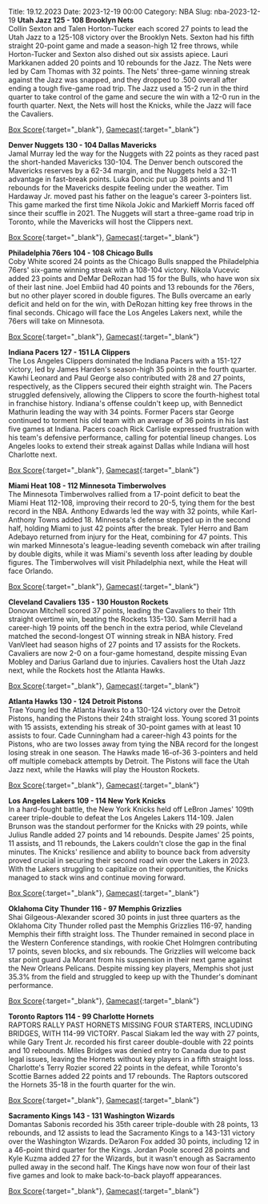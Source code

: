 Title: 19.12.2023
Date: 2023-12-19 00:00
Category: NBA 
Slug: nba-2023-12-19 
**Utah Jazz 125 - 108 Brooklyn Nets**  
Collin Sexton and Talen Horton-Tucker each scored 27 points to lead the Utah Jazz to a 125-108 victory over the Brooklyn Nets. Sexton had his fifth straight 20-point game and made a season-high 12 free throws, while Horton-Tucker and Sexton also dished out six assists apiece. Lauri Markkanen added 20 points and 10 rebounds for the Jazz. The Nets were led by Cam Thomas with 32 points. The Nets' three-game winning streak against the Jazz was snapped, and they dropped to .500 overall after ending a tough five-game road trip. The Jazz used a 15-2 run in the third quarter to take control of the game and secure the win with a 12-0 run in the fourth quarter. Next, the Nets will host the Knicks, while the Jazz will face the Cavaliers. 

[Box Score](https://www.nba.com/game/bkn-vs-uta-0022300357/box-score){:target="_blank"}, [Gamecast](https://www.nba.com/game/bkn-vs-uta-0022300357){:target="_blank"}<br>

**Denver Nuggets 130 - 104 Dallas Mavericks**  
Jamal Murray led the way for the Nuggets with 22 points as they raced past the short-handed Mavericks 130-104. The Denver bench outscored the Mavericks reserves by a 62-34 margin, and the Nuggets held a 32-11 advantage in fast-break points. Luka Doncic put up 38 points and 11 rebounds for the Mavericks despite feeling under the weather. Tim Hardaway Jr. moved past his father on the league's career 3-pointers list. This game marked the first time Nikola Jokic and Markieff Morris faced off since their scuffle in 2021. The Nuggets will start a three-game road trip in Toronto, while the Mavericks will host the Clippers next. 

[Box Score](https://www.nba.com/game/dal-vs-den-0022300356/box-score){:target="_blank"}, [Gamecast](https://www.nba.com/game/dal-vs-den-0022300356){:target="_blank"}<br>

**Philadelphia 76ers 104 - 108 Chicago Bulls**  
Coby White scored 24 points as the Chicago Bulls snapped the Philadelphia 76ers' six-game winning streak with a 108-104 victory. Nikola Vucevic added 23 points and DeMar DeRozan had 15 for the Bulls, who have won six of their last nine. Joel Embiid had 40 points and 13 rebounds for the 76ers, but no other player scored in double figures. The Bulls overcame an early deficit and held on for the win, with DeRozan hitting key free throws in the final seconds. Chicago will face the Los Angeles Lakers next, while the 76ers will take on Minnesota. 

[Box Score](https://www.nba.com/game/chi-vs-phi-0022300351/box-score){:target="_blank"}, [Gamecast](https://www.nba.com/game/chi-vs-phi-0022300351){:target="_blank"}<br>

**Indiana Pacers 127 - 151 LA Clippers**  
The Los Angeles Clippers dominated the Indiana Pacers with a 151-127 victory, led by James Harden's season-high 35 points in the fourth quarter. Kawhi Leonard and Paul George also contributed with 28 and 27 points, respectively, as the Clippers secured their eighth straight win. The Pacers struggled defensively, allowing the Clippers to score the fourth-highest total in franchise history. Indiana's offense couldn't keep up, with Bennedict Mathurin leading the way with 34 points. Former Pacers star George continued to torment his old team with an average of 36 points in his last five games at Indiana. Pacers coach Rick Carlisle expressed frustration with his team's defensive performance, calling for potential lineup changes. Los Angeles looks to extend their streak against Dallas while Indiana will host Charlotte next. 

[Box Score](https://www.nba.com/game/lac-vs-ind-0022300350/box-score){:target="_blank"}, [Gamecast](https://www.nba.com/game/lac-vs-ind-0022300350){:target="_blank"}<br>

**Miami Heat 108 - 112 Minnesota Timberwolves**  
The Minnesota Timberwolves rallied from a 17-point deficit to beat the Miami Heat 112-108, improving their record to 20-5, tying them for the best record in the NBA. Anthony Edwards led the way with 32 points, while Karl-Anthony Towns added 18. Minnesota's defense stepped up in the second half, holding Miami to just 42 points after the break. Tyler Herro and Bam Adebayo returned from injury for the Heat, combining for 47 points. This win marked Minnesota's league-leading seventh comeback win after trailing by double digits, while it was Miami's seventh loss after leading by double figures. The Timberwolves will visit Philadelphia next, while the Heat will face Orlando. 

[Box Score](https://www.nba.com/game/min-vs-mia-0022300353/box-score){:target="_blank"}, [Gamecast](https://www.nba.com/game/min-vs-mia-0022300353){:target="_blank"}<br>

**Cleveland Cavaliers 135 - 130 Houston Rockets**  
Donovan Mitchell scored 37 points, leading the Cavaliers to their 11th straight overtime win, beating the Rockets 135-130. Sam Merrill had a career-high 19 points off the bench in the extra period, while Cleveland matched the second-longest OT winning streak in NBA history. Fred VanVleet had season highs of 27 points and 17 assists for the Rockets. Cavaliers are now 2-0 on a four-game homestand, despite missing Evan Mobley and Darius Garland due to injuries. Cavaliers host the Utah Jazz next, while the Rockets host the Atlanta Hawks. 

[Box Score](https://www.nba.com/game/hou-vs-cle-0022300349/box-score){:target="_blank"}, [Gamecast](https://www.nba.com/game/hou-vs-cle-0022300349){:target="_blank"}<br>

**Atlanta Hawks 130 - 124 Detroit Pistons**  
Trae Young led the Atlanta Hawks to a 130-124 victory over the Detroit Pistons, handing the Pistons their 24th straight loss. Young scored 31 points with 15 assists, extending his streak of 30-point games with at least 10 assists to four. Cade Cunningham had a career-high 43 points for the Pistons, who are two losses away from tying the NBA record for the longest losing streak in one season. The Hawks made 16-of-36 3-pointers and held off multiple comeback attempts by Detroit. The Pistons will face the Utah Jazz next, while the Hawks will play the Houston Rockets. 

[Box Score](https://www.nba.com/game/det-vs-atl-0022300352/box-score){:target="_blank"}, [Gamecast](https://www.nba.com/game/det-vs-atl-0022300352){:target="_blank"}<br>

**Los Angeles Lakers 109 - 114 New York Knicks**  
In a hard-fought battle, the New York Knicks held off LeBron James' 109th career triple-double to defeat the Los Angeles Lakers 114-109. Jalen Brunson was the standout performer for the Knicks with 29 points, while Julius Randle added 27 points and 14 rebounds. Despite James' 25 points, 11 assists, and 11 rebounds, the Lakers couldn't close the gap in the final minutes. The Knicks' resilience and ability to bounce back from adversity proved crucial in securing their second road win over the Lakers in 2023. With the Lakers struggling to capitalize on their opportunities, the Knicks managed to stack wins and continue moving forward. 

[Box Score](https://www.nba.com/game/nyk-vs-lal-0022300359/box-score){:target="_blank"}, [Gamecast](https://www.nba.com/game/nyk-vs-lal-0022300359){:target="_blank"}<br>

**Oklahoma City Thunder 116 - 97 Memphis Grizzlies**  
Shai Gilgeous-Alexander scored 30 points in just three quarters as the Oklahoma City Thunder rolled past the Memphis Grizzlies 116-97, handing Memphis their fifth straight loss. The Thunder remained in second place in the Western Conference standings, with rookie Chet Holmgren contributing 17 points, seven blocks, and six rebounds. The Grizzlies will welcome back star point guard Ja Morant from his suspension in their next game against the New Orleans Pelicans. Despite missing key players, Memphis shot just 35.3% from the field and struggled to keep up with the Thunder's dominant performance. 

[Box Score](https://www.nba.com/game/mem-vs-okc-0022300355/box-score){:target="_blank"}, [Gamecast](https://www.nba.com/game/mem-vs-okc-0022300355){:target="_blank"}<br>

**Toronto Raptors 114 - 99 Charlotte Hornets**  
RAPTORS RALLY PAST HORNETS MISSING FOUR STARTERS, INCLUDING BRIDGES, WITH 114-99 VICTORY. Pascal Siakam led the way with 27 points, while Gary Trent Jr. recorded his first career double-double with 22 points and 10 rebounds. Miles Bridges was denied entry to Canada due to past legal issues, leaving the Hornets without key players in a fifth straight loss. Charlotte's Terry Rozier scored 22 points in the defeat, while Toronto's Scottie Barnes added 22 points and 17 rebounds. The Raptors outscored the Hornets 35-18 in the fourth quarter for the win. 

[Box Score](https://www.nba.com/game/cha-vs-tor-0022300354/box-score){:target="_blank"}, [Gamecast](https://www.nba.com/game/cha-vs-tor-0022300354){:target="_blank"}<br>

**Sacramento Kings 143 - 131 Washington Wizards**  
Domantas Sabonis recorded his 35th career triple-double with 28 points, 13 rebounds, and 12 assists to lead the Sacramento Kings to a 143-131 victory over the Washington Wizards. De’Aaron Fox added 30 points, including 12 in a 46-point third quarter for the Kings. Jordan Poole scored 28 points and Kyle Kuzma added 27 for the Wizards, but it wasn't enough as Sacramento pulled away in the second half. The Kings have now won four of their last five games and look to make back-to-back playoff appearances. 

[Box Score](https://www.nba.com/game/was-vs-sac-0022300358/box-score){:target="_blank"}, [Gamecast](https://www.nba.com/game/was-vs-sac-0022300358){:target="_blank"}<br>

